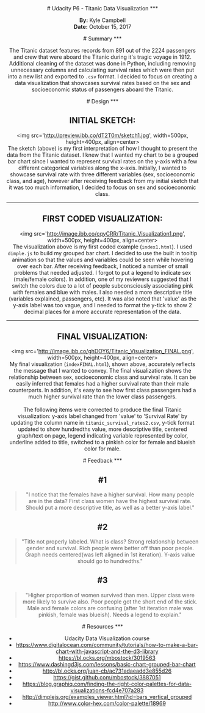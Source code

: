 
<center>
# Udacity P6 - Titanic Data Visualization
***

**By:** Kyle Campbell <br>
**Date:** October 15, 2017

<center>
# Summary
***

The Titanic dataset features records from 891 out of the 2224 passengers and crew that were aboard the Titanic during it's tragic voyage in 1912. Additional cleaning of the dataset was done in Python, including removing unnecessary columns and calculating survival rates which were then put into a new list and exported to ```.csv``` format. I decided to focus on creating a data visualization that showcases survival rates based on the sex and socioeconomic status of passengers aboard the Titanic.

<center>
# Design
***

## **INITIAL SKETCH:**
<img src='http://preview.ibb.co/dT2T0m/sketch1.jpg', width=500px, height=400px, align=center>
<br>
The sketch (above) is my first interpretation of how I thought to present the data from the Titanic dataset. I knew that I wanted my chart to be a grouped bar chart since I wanted to represent survival rates on the y-axis with a few different categorical variables along the x-axis. Initially, I wanted to showcase survival rate with three different variables (sex, socioeconomic class, and age), however after receiving feedback from my initial sketch that it was too much information, I decided to focus on sex and socioeconomic class. 
***
## **FIRST CODED VISUALIZATION:**
<img src='http://image.ibb.co/cqyCRR/Titanic_Visualization1.png', width=500px, height=400px, align=center>
<br>
The visualization above is my first coded example (```index1.html```). I used ```dimple.js``` to build my grouped bar chart. I decided to use the built in tooltip animation so that the values and variables could be seen while hovering over each bar. After receiving feedback, I noticed a number of small problems that needed adjusted. I forgot to put a legend to indicate sex (male/female colors). In addition, one of my reviewers suggested that I switch the colors due to a lot of people subconsciously associating pink with females and blue with males. I also needed a more descriptive title (variables explained, passengers, etc). It was also noted that 'value' as the y-axis label was too vague, and I needed to format the y-tick to show 2 decimal places for a more accurate representation of the data.
***
## **FINAL VISUALIZATION:**
<img src='http://image.ibb.co/ghDOY6/Titanic_Visualization_FINAL.png', width=500px, height=400px, align=center>
<br>
My final visualization (```indexFINAL.html```), shown above, accurately reflects the message that I wanted to convey. The final visualization shows the relationship between sex, socioeconomic class and survival rate. It can be easily inferred that females had a higher survival rate than their male counterparts. In addition, it's easy to see how first class passengers had a much higher survival rate than the lower class passengers.
<br><br>
The following items were corrected to produce the final Titanic visualization: y-axis label changed from 'value' to 'Survival Rate' by updating the column name in ```titanic_survival_rates2.csv```, y-tick format updated to show hundredths value, more descriptive title, centered graph/text on page, legend indicating variable represented by color, underline added to title, switched to a pinkish color for female and blueish color for male.


<center>
# Feedback
***

## #1 
> "I notice that the females have a higher survival. How many people are in the data? First class women have the highest survival rate. Should put a more descriptive title, as well as a better y-axis label."

## #2
> "Title not properly labeled. What is class? Strong relationship between gender and survival. Rich people were better off than poor people. Graph needs centered(was left aligned in 1st iteration). Y-axis value should go to hundredths."

## #3
> "Higher proportion of women survived than men. Upper class were more likely to survive also. Poor people got the short end of the stick. Male and female colors are confusing (after 1st iteration male was pinkish, female was blueish). Needs a legend to explain."


<center>
# Resources
***

+ Udacity Data Visualization course
+ https://www.digitalocean.com/community/tutorials/how-to-make-a-bar-chart-with-javascript-and-the-d3-library
+ https://bl.ocks.org/mbostock/3019563
+ https://www.dashingd3js.com/lessons/basic-chart-grouped-bar-chart
+ http://bl.ocks.org/juan-cb/ac731adaeadd3e855d26
+ https://gist.github.com/mbostock/3887051
+ https://blog.graphiq.com/finding-the-right-color-palettes-for-data-visualizations-fcd4e707a283
+ http://dimplejs.org/examples_viewer.html?id=bars_vertical_grouped
+ http://www.color-hex.com/color-palette/18969
